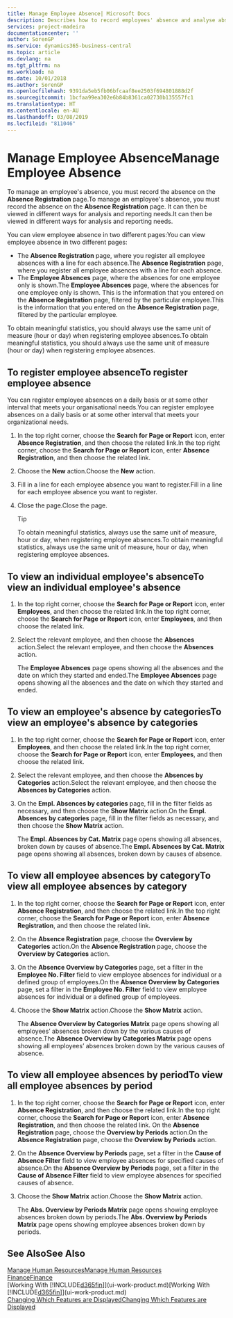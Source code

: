 ```yaml
---
title: Manage Employee Absence| Microsoft Docs
description: Describes how to record employees' absence and analyse absence statistics.
services: project-madeira
documentationcenter: ''
author: SorenGP
ms.service: dynamics365-business-central
ms.topic: article
ms.devlang: na
ms.tgt_pltfrm: na
ms.workload: na
ms.date: 10/01/2018
ms.author: SorenGP
ms.openlocfilehash: 9391da5eb5fb06bfcaaf8ee2503f694801888d2f
ms.sourcegitcommit: 1bcfaa99ea302e6b84b8361ca02730b135557fc1
ms.translationtype: HT
ms.contentlocale: en-AU
ms.lasthandoff: 03/08/2019
ms.locfileid: "811046"
---
```

# <a name="manage-employee-absence"></a><span data-ttu-id="051b0-103">Manage Employee Absence</span><span class="sxs-lookup"><span data-stu-id="051b0-103">Manage Employee Absence</span></span>
<span data-ttu-id="051b0-104">To manage an employee's absence, you must record the absence on the **Absence Registration** page.</span><span class="sxs-lookup"><span data-stu-id="051b0-104">To manage an employee's absence, you must record the absence on the **Absence Registration** page.</span></span> <span data-ttu-id="051b0-105">It can then be viewed in different ways for analysis and reporting needs.</span><span class="sxs-lookup"><span data-stu-id="051b0-105">It can then be viewed in different ways for analysis and reporting needs.</span></span>

<span data-ttu-id="051b0-106">You can view employee absence in two different pages:</span><span class="sxs-lookup"><span data-stu-id="051b0-106">You can view employee absence in two different pages:</span></span>

* <span data-ttu-id="051b0-107">The **Absence Registration** page, where you register all employee absences with a line for each absence.</span><span class="sxs-lookup"><span data-stu-id="051b0-107">The **Absence Registration** page, where you register all employee absences with a line for each absence.</span></span>
* <span data-ttu-id="051b0-108">The **Employee Absences** page, where the absences for one employee only is shown.</span><span class="sxs-lookup"><span data-stu-id="051b0-108">The **Employee Absences** page, where the absences for one employee only is shown.</span></span> <span data-ttu-id="051b0-109">This is the information that you entered on the **Absence Registration** page, filtered by the particular employee.</span><span class="sxs-lookup"><span data-stu-id="051b0-109">This is the information that you entered on the **Absence Registration** page, filtered by the particular employee.</span></span>

<span data-ttu-id="051b0-110">To obtain meaningful statistics, you should always use the same unit of measure (hour or day) when registering employee absences.</span><span class="sxs-lookup"><span data-stu-id="051b0-110">To obtain meaningful statistics, you should always use the same unit of measure (hour or day) when registering employee absences.</span></span>

## <a name="to-register-employee-absence"></a><span data-ttu-id="051b0-111">To register employee absence</span><span class="sxs-lookup"><span data-stu-id="051b0-111">To register employee absence</span></span>
<span data-ttu-id="051b0-112">You can register employee absences on a daily basis or at some other interval that meets your organisational needs.</span><span class="sxs-lookup"><span data-stu-id="051b0-112">You can register employee absences on a daily basis or at some other interval that meets your organizational needs.</span></span>

1. <span data-ttu-id="051b0-113">In the top right corner, choose the **Search for Page or Report** icon, enter **Absence Registration**, and then choose the related link.</span><span class="sxs-lookup"><span data-stu-id="051b0-113">In the top right corner, choose the **Search for Page or Report** icon, enter **Absence Registration**, and then choose the related link.</span></span>
2. <span data-ttu-id="051b0-114">Choose the **New** action.</span><span class="sxs-lookup"><span data-stu-id="051b0-114">Choose the **New** action.</span></span>
3. <span data-ttu-id="051b0-115">Fill in a line for each employee absence you want to register.</span><span class="sxs-lookup"><span data-stu-id="051b0-115">Fill in a line for each employee absence you want to register.</span></span>
4. <span data-ttu-id="051b0-116">Close the page.</span><span class="sxs-lookup"><span data-stu-id="051b0-116">Close the page.</span></span>

    > [!Tip]
    > <span data-ttu-id="051b0-117">To obtain meaningful statistics, always use the same unit of measure, hour or day, when registering employee absences.</span><span class="sxs-lookup"><span data-stu-id="051b0-117">To obtain meaningful statistics, always use the same unit of measure, hour or day, when registering employee absences.</span></span>

## <a name="to-view-an-individual-employees-absence"></a><span data-ttu-id="051b0-118">To view an individual employee's absence</span><span class="sxs-lookup"><span data-stu-id="051b0-118">To view an individual employee's absence</span></span>
1. <span data-ttu-id="051b0-119">In the top right corner, choose the **Search for Page or Report** icon, enter **Employees**, and then choose the related link.</span><span class="sxs-lookup"><span data-stu-id="051b0-119">In the top right corner, choose the **Search for Page or Report** icon, enter **Employees**, and then choose the related link.</span></span>
2. <span data-ttu-id="051b0-120">Select the relevant employee, and then choose the **Absences** action.</span><span class="sxs-lookup"><span data-stu-id="051b0-120">Select the relevant employee, and then choose the **Absences** action.</span></span>

    <span data-ttu-id="051b0-121">The **Employee Absences** page opens showing all the absences and the date on which they started and ended.</span><span class="sxs-lookup"><span data-stu-id="051b0-121">The **Employee Absences** page opens showing all the absences and the date on which they started and ended.</span></span>

## <a name="to-view-an-employees-absence-by-categories"></a><span data-ttu-id="051b0-122">To view an employee's absence by categories</span><span class="sxs-lookup"><span data-stu-id="051b0-122">To view an employee's absence by categories</span></span>
1. <span data-ttu-id="051b0-123">In the top right corner, choose the **Search for Page or Report** icon, enter **Employees**, and then choose the related link.</span><span class="sxs-lookup"><span data-stu-id="051b0-123">In the top right corner, choose the **Search for Page or Report** icon, enter **Employees**, and then choose the related link.</span></span>
2. <span data-ttu-id="051b0-124">Select the relevant employee, and then choose the **Absences by Categories** action.</span><span class="sxs-lookup"><span data-stu-id="051b0-124">Select the relevant employee, and then choose the **Absences by Categories** action.</span></span>
3. <span data-ttu-id="051b0-125">On the **Empl. Absences by categories** page, fill in the filter fields as necessary, and then choose the **Show Matrix** action.</span><span class="sxs-lookup"><span data-stu-id="051b0-125">On the **Empl. Absences by categories** page, fill in the filter fields as necessary, and then choose the **Show Matrix** action.</span></span>

    <span data-ttu-id="051b0-126">The **Empl. Absences by Cat. Matrix** page opens showing all absences, broken down by causes of absence.</span><span class="sxs-lookup"><span data-stu-id="051b0-126">The **Empl. Absences by Cat. Matrix** page opens showing all absences, broken down by causes of absence.</span></span>

## <a name="to-view-all-employee-absences-by-category"></a><span data-ttu-id="051b0-127">To view all employee absences by category</span><span class="sxs-lookup"><span data-stu-id="051b0-127">To view all employee absences by category</span></span>
1. <span data-ttu-id="051b0-128">In the top right corner, choose the **Search for Page or Report** icon, enter **Absence Registration**, and then choose the related link.</span><span class="sxs-lookup"><span data-stu-id="051b0-128">In the top right corner, choose the **Search for Page or Report** icon, enter **Absence Registration**, and then choose the related link.</span></span>
2. <span data-ttu-id="051b0-129">On the **Absence Registration** page, choose the **Overview by Categories** action.</span><span class="sxs-lookup"><span data-stu-id="051b0-129">On the **Absence Registration** page, choose the **Overview by Categories** action.</span></span>
3. <span data-ttu-id="051b0-130">On the **Absence Overview by Categories** page, set a filter in the **Employee No. Filter** field to view employee absences for individual or a defined group of employees.</span><span class="sxs-lookup"><span data-stu-id="051b0-130">On the **Absence Overview by Categories** page, set a filter in the **Employee No. Filter** field to view employee absences for individual or a defined group of employees.</span></span>
4. <span data-ttu-id="051b0-131">Choose the **Show Matrix** action.</span><span class="sxs-lookup"><span data-stu-id="051b0-131">Choose the **Show Matrix** action.</span></span>

    <span data-ttu-id="051b0-132">The **Absence Overview by Categories Matrix** page opens showing all employees’ absences broken down by the various causes of absence.</span><span class="sxs-lookup"><span data-stu-id="051b0-132">The **Absence Overview by Categories Matrix** page opens showing all employees’ absences broken down by the various causes of absence.</span></span>

## <a name="to-view-all-employee-absences-by-period"></a><span data-ttu-id="051b0-133">To view all employee absences by period</span><span class="sxs-lookup"><span data-stu-id="051b0-133">To view all employee absences by period</span></span>
1. <span data-ttu-id="051b0-134">In the top right corner, choose the **Search for Page or Report** icon, enter **Absence Registration**, and then choose the related link.</span><span class="sxs-lookup"><span data-stu-id="051b0-134">In the top right corner, choose the **Search for Page or Report** icon, enter **Absence Registration**, and then choose the related link.</span></span>
   <span data-ttu-id="051b0-135">On the **Absence Registration** page, choose the **Overview by Periods** action.</span><span class="sxs-lookup"><span data-stu-id="051b0-135">On the **Absence Registration** page, choose the **Overview by Periods** action.</span></span>
2. <span data-ttu-id="051b0-136">On the **Absence Overview by Periods** page, set a filter in the **Cause of Absence Filter** field to view employee absences for specified causes of absence.</span><span class="sxs-lookup"><span data-stu-id="051b0-136">On the **Absence Overview by Periods** page, set a filter in the **Cause of Absence Filter** field to view employee absences for specified causes of absence.</span></span>
3. <span data-ttu-id="051b0-137">Choose the **Show Matrix** action.</span><span class="sxs-lookup"><span data-stu-id="051b0-137">Choose the **Show Matrix** action.</span></span>

    <span data-ttu-id="051b0-138">The **Abs. Overview by Periods Matrix** page opens showing employee absences broken down by periods.</span><span class="sxs-lookup"><span data-stu-id="051b0-138">The **Abs. Overview by Periods Matrix** page opens showing employee absences broken down by periods.</span></span>

## <a name="see-also"></a><span data-ttu-id="051b0-139">See Also</span><span class="sxs-lookup"><span data-stu-id="051b0-139">See Also</span></span>
[<span data-ttu-id="051b0-140">Manage Human Resources</span><span class="sxs-lookup"><span data-stu-id="051b0-140">Manage Human Resources</span></span>](hr-manage-human-resources.md)  
[<span data-ttu-id="051b0-141">Finance</span><span class="sxs-lookup"><span data-stu-id="051b0-141">Finance</span></span>](finance.md)  
<span data-ttu-id="051b0-142">[Working With [!INCLUDE[d365fin](includes/d365fin_md.md)]](ui-work-product.md)</span><span class="sxs-lookup"><span data-stu-id="051b0-142">[Working With [!INCLUDE[d365fin](includes/d365fin_md.md)]](ui-work-product.md)</span></span>  
[<span data-ttu-id="051b0-143">Changing Which Features are Displayed</span><span class="sxs-lookup"><span data-stu-id="051b0-143">Changing Which Features are Displayed</span></span>](ui-experiences.md)
